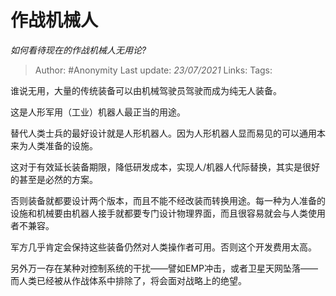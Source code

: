 # 作战机械人
*如何看待现在的作战机械人无用论?*

> Author: #Anonymity
> Last update: *23/07/2021*
> Links:
> Tags:

谁说无用，大量的传统装备可以由机械驾驶员驾驶而成为纯无人装备。

这是人形军用（工业）机器人最正当的用途。

替代人类士兵的最好设计就是人形机器人。因为人形机器人显而易见的可以通用本来为人类准备的设施。

这对于有效延长装备期限，降低研发成本，实现人/机器人代际替换，其实是很好的甚至是必然的方案。

否则装备就都要设计两个版本，而且不能不经改装而转换用途。每一种为人准备的设施和机械要由机器人接手就都要专门设计物理界面，而且很容易就会与人类使用者不兼容。

军方几乎肯定会保持这些装备仍然对人类操作者可用。否则这个开发费用太高。

另外万一存在某种对控制系统的干扰——譬如EMP冲击，或者卫星天网坠落——而人类已经被从作战体系中排除了，将会面对战略上的绝望。
